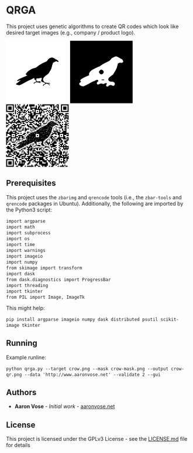 # QRGA

This project uses genetic algorithms to create QR codes which look like desired target images (e.g., company / product logo).

![Target](examples/crow.png?raw=true "Target Image")
![Mask](examples/crow-mask.png?raw=true "Target Mask")
![Output](examples/crow-qr.png?raw=true "Output Image")

## Prerequisites

This project uses the `zbarimg` and `qrencode` tools (i.e., the `zbar-tools` and `qrencode` packages in Ubuntu).  Additionally, the following are imported by the Python3 script:
```
import argparse
import math
import subprocess
import os
import time
import warnings
import imageio
import numpy
from skimage import transform
import dask
from dask.diagnostics import ProgressBar
import threading
import tkinter
from PIL import Image, ImageTk
```

This might help:
```
pip install argparse imageio numpy dask distributed psutil scikit-image tkinter
```

## Running

Example runline:

```
python qrga.py --target crow.png --mask crow-mask.png --output crow-qr.png --data 'http://www.aaronvose.net' --validate 2 --gui
```

## Authors

* **Aaron Vose** - *Initial work* - [aaronvose.net](http://www.aaronvose.net)

## License

This project is licensed under the GPLv3 License - see the [LICENSE.md](LICENSE.md) file for details
